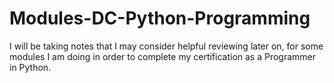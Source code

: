 # Modules-DC-Python-Programming
I will be taking notes that I may consider helpful reviewing later on, for some modules I am doing in order to complete my certification as a Programmer in Python.

